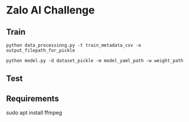 # Zalo AI Challenge

## Train

`python data_processinng.py -t train_metadata_csv -o output_filepath_for_pickle`

`python model.py -d dataset_pickle -m model_yaml_path -w weight_path`

## Test

## Requirements

sudo apt install ffmpeg
